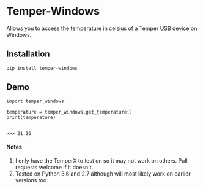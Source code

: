 # Temper-Windows
Allows you to access the temperature in celsius of a Temper USB device on Windows. 

## Installation
    pip install temper-windows

## Demo
    import temper_windows
    
    temperature = temper_windows.get_temperature()
    print(temperature)

    
    >>> 21.26
    
#### Notes
1. I only have the TemperX to test on so it may not work on others. Pull requests welcome if it doesn't.
2. Tested on Python 3.6 and 2.7 although will most likely work on earlier versions too.
